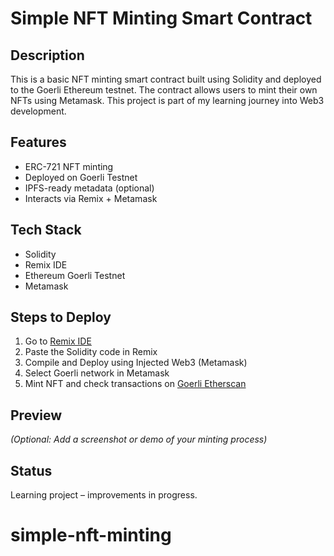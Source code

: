 # Simple NFT Minting Smart Contract

## Description
This is a basic NFT minting smart contract built using Solidity and deployed to the Goerli Ethereum testnet. The contract allows users to mint their own NFTs using Metamask. This project is part of my learning journey into Web3 development.

## Features
- ERC-721 NFT minting  
- Deployed on Goerli Testnet  
- IPFS-ready metadata (optional)  
- Interacts via Remix + Metamask  

## Tech Stack
- Solidity  
- Remix IDE  
- Ethereum Goerli Testnet  
- Metamask  

## Steps to Deploy
1. Go to [Remix IDE](https://remix.ethereum.org)  
2. Paste the Solidity code in Remix  
3. Compile and Deploy using Injected Web3 (Metamask)  
4. Select Goerli network in Metamask  
5. Mint NFT and check transactions on [Goerli Etherscan](https://goerli.etherscan.io)

## Preview
*(Optional: Add a screenshot or demo of your minting process)*

## Status
Learning project – improvements in progress.
# simple-nft-minting
